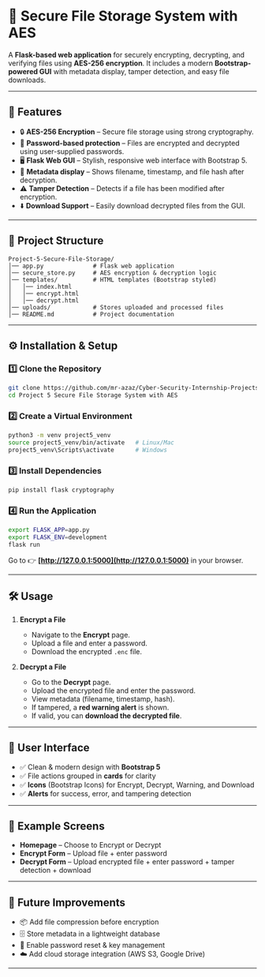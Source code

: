 # 🔐 Secure File Storage System with AES

A **Flask-based web application** for securely encrypting, decrypting, and verifying files using **AES-256 encryption**.
It includes a modern **Bootstrap-powered GUI** with metadata display, tamper detection, and easy file downloads.

---

## 🚀 Features

* 🔒 **AES-256 Encryption** – Secure file storage using strong cryptography.
* 🔑 **Password-based protection** – Files are encrypted and decrypted using user-supplied passwords.
* 🖥️ **Flask Web GUI** – Stylish, responsive web interface with Bootstrap 5.
* 📄 **Metadata display** – Shows filename, timestamp, and file hash after decryption.
* ⚠️ **Tamper Detection** – Detects if a file has been modified after encryption.
* ⬇️ **Download Support** – Easily download decrypted files from the GUI.

---

## 📂 Project Structure

```
Project-5-Secure-File-Storage/
│── app.py              # Flask web application
│── secure_store.py     # AES encryption & decryption logic
│── templates/          # HTML templates (Bootstrap styled)
│   │── index.html
│   │── encrypt.html
│   │── decrypt.html
│── uploads/            # Stores uploaded and processed files
│── README.md           # Project documentation
```

---

## ⚙️ Installation & Setup

### 1️⃣ Clone the Repository

```bash
git clone https://github.com/mr-azaz/Cyber-Security-Internship-Projects/Project 5 Secure File Storage System with AES.git
cd Project 5 Secure File Storage System with AES
```

### 2️⃣ Create a Virtual Environment

```bash
python3 -m venv project5_venv
source project5_venv/bin/activate   # Linux/Mac
project5_venv\Scripts\activate      # Windows
```

### 3️⃣ Install Dependencies

```bash
pip install flask cryptography
```

### 4️⃣ Run the Application

```bash
export FLASK_APP=app.py
export FLASK_ENV=development
flask run
```

Go to 👉 **[http://127.0.0.1:5000](http://127.0.0.1:5000)** in your browser.

---

## 🛠️ Usage

1. **Encrypt a File**

   * Navigate to the **Encrypt** page.
   * Upload a file and enter a password.
   * Download the encrypted `.enc` file.

2. **Decrypt a File**

   * Go to the **Decrypt** page.
   * Upload the encrypted file and enter the password.
   * View metadata (filename, timestamp, hash).
   * If tampered, a **red warning alert** is shown.
   * If valid, you can **download the decrypted file**.

---

## 🎨 User Interface

* ✅ Clean & modern design with **Bootstrap 5**
* ✅ File actions grouped in **cards** for clarity
* ✅ **Icons** (Bootstrap Icons) for Encrypt, Decrypt, Warning, and Download
* ✅ **Alerts** for success, error, and tampering detection

---

## 📌 Example Screens

* **Homepage** – Choose to Encrypt or Decrypt
* **Encrypt Form** – Upload file + enter password
* **Decrypt Form** – Upload encrypted file + enter password + tamper detection + download

---

## 🔮 Future Improvements

* 📦 Add file compression before encryption
* 🗄️ Store metadata in a lightweight database
* 🔑 Enable password reset & key management
* ☁️ Add cloud storage integration (AWS S3, Google Drive)

---


